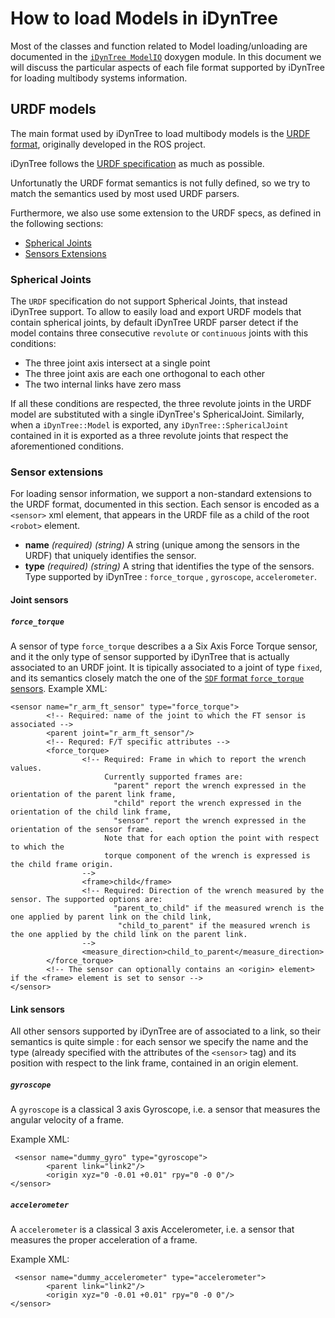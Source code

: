 # How to load Models in iDynTree

Most of the classes and function related to Model loading/unloading are documented in the [`iDynTree ModelIO`](http://wiki.icub.org/codyco/dox/html/idyntree/html/group__iDynTreeModelIO.html) doxygen module. 
In this document we will discuss the particular aspects of each file format supported by iDynTree for loading multibody systems information.

## URDF models 
The main format used by iDynTree to load multibody models is the [URDF format](http://wiki.ros.org/urdf), originally developed in the ROS project.

iDynTree follows the [URDF specification](http://wiki.ros.org/urdf/XML/model) as much as possible.

Unfortunatly the URDF format semantics is not fully defined, so we try to match the semantics used by most used URDF parsers.

Furthermore, we also use some extension to the URDF specs, as defined in the following sections:

* [Spherical Joints](#spherical-joints)
* [Sensors Extensions](#sensors-extensions)

### Spherical Joints

The `URDF` specification do not support Spherical Joints, that instead iDynTree support. To allow to easily load and export URDF models that contain spherical joints, by default iDynTree URDF parser detect if the model contains three consecutive `revolute` or `continuous` joints with this conditions:
* The three joint axis intersect at a single point
* The three joint axis are each one orthogonal to each other
* The two internal links have zero mass

If all these conditions are respected, the three revolute joints in the URDF model are substituted with a single iDynTree's SphericalJoint. Similarly, when a `iDynTree::Model` is exported, any `iDynTree::SphericalJoint` contained in it is exported as a three revolute joints that respect the aforementioned conditions.

### Sensor extensions 
For loading sensor information, we support a non-standard extensions to the URDF format, documented in this section. Each sensor is encoded as a `<sensor>` xml element, that appears in the URDF file as a child of the root `<robot>` element. 

* **name** *(required)* *(string)* A string (unique among the sensors in the URDF) that uniquely identifies the sensor. 
* **type** *(required)* *(string)* A string that identifies the type of the sensors. Type supported by iDynTree : `force_torque` , `gyroscope`, `accelerometer`. 

#### Joint sensors 

##### `force_torque` 
A sensor of type `force_torque` describes a a Six Axis Force Torque sensor, and it the only type of 
sensor supported by iDynTree that is actually associated to an URDF joint. It is tipically associated
to a joint of type `fixed`, and its semantics closely match the one of the [`SDF` format `force_torque` sensors](http://sdformat.org/spec?ver=1.6&elem=sensor#force_torque_frame).
Example XML: 
~~~
<sensor name="r_arm_ft_sensor" type="force_torque">
        <!-- Required: name of the joint to which the FT sensor is associated -->
        <parent joint="r_arm_ft_sensor"/>
        <!-- Requred: F/T specific attributes -->
        <force_torque>
                <!-- Required: Frame in which to report the wrench values. 
                     Currently supported frames are:
                       "parent" report the wrench expressed in the orientation of the parent link frame,
                       "child" report the wrench expressed in the orientation of the child link frame,
                       "sensor" report the wrench expressed in the orientation of the sensor frame.
                     Note that for each option the point with respect to which the 
                     torque component of the wrench is expressed is the child frame origin.
                -->
                <frame>child</frame>
                <!-- Required: Direction of the wrench measured by the sensor. The supported options are:
                       "parent_to_child" if the measured wrench is the one applied by parent link on the child link,
                        "child_to_parent" if the measured wrench is the one applied by the child link on the parent link.
                -->
                <measure_direction>child_to_parent</measure_direction>
        </force_torque>
        <!-- The sensor can optionally contains an <origin> element> if the <frame> element is set to sensor -->
</sensor>
~~~ 

#### Link sensors 
All other sensors supported by iDynTree are of associated to a link, so their semantics is quite simple : 
for each sensor we specify the name and the type (already specified with the attributes of the `<sensor>` tag) and
its position with respect to the link frame, contained in an origin element. 

##### `gyroscope` 
A `gyroscope` is a classical 3 axis Gyroscope, i.e. a sensor that measures the angular velocity of a frame. 

Example XML: 
~~~
 <sensor name="dummy_gyro" type="gyroscope">
        <parent link="link2"/>
        <origin xyz="0 -0.01 +0.01" rpy="0 -0 0"/>
</sensor>
~~~

##### `accelerometer` 
A `accelerometer` is a classical 3 axis Accelerometer, i.e. a sensor that measures the proper acceleration of a frame. 

Example XML: 
~~~
 <sensor name="dummy_accelerometer" type="accelerometer">
        <parent link="link2"/>
        <origin xyz="0 -0.01 +0.01" rpy="0 -0 0"/>
</sensor>
~~~








